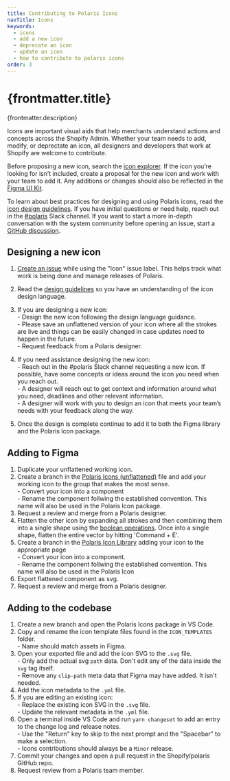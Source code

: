 ```yaml
---
title: Contributing to Polaris Icons
navTitle: Icons
keywords:
  - icons
  - add a new icon
  - deprecate an icon
  - update an icon
  - how to contribute to polaris icons
order: 3
---
```


# {frontmatter.title}

<Lede>{frontmatter.description}</Lede>

Icons are important visual aids that help merchants understand actions and concepts across the Shopify Admin. Whether your team needs to add, modify, or deprectate an icon, all designers and developers that work at Shopify are welcome to contribute.

Before proposing a new icon, search the [icon explorer](https://polaris.shopify.com/icons). If the icon you’re looking for isn’t included, create a proposal for the new icon and work with your team to add it. Any additions or changes should also be reflected in the [Figma UI Kit](/contributing/figma-ui-kit).

To learn about best practices for designing and using Polaris icons, read the [icon design guidelines](https://polaris.shopify.com/design/icons). If you have initial questions or need help, reach out in the [#polaris](https://shopify.slack.com/archives/C4Y8N30KD) Slack channel. If you want to start a more in-depth conversation with the system community before opening an issue, start a [GitHub discussion](https://github.com/Shopify/polaris/discussions/new).

## Designing a new icon

1. [Create an issue](https://github.com/Shopify/polaris/issues/new?assignees=&labels=Feature+request&template=FEATURE_REQUEST.md) while using the "Icon" issue label. This helps track what work is being done and manage releases of Polaris.
2. Read the [design guidelines](https://polaris.shopify.com/design/icons/creating-icons) so you have an understanding of the icon design language.
3. If you are designing a new icon:
   <br /> - Design the new icon following the design language guidance.
   <br /> - Please save an unflattened version of your icon where all the strokes are live and things can be easily changed in case updates need to happen in the future.
   <br /> - Request feedback from a Polaris designer.
   
4. If you need assistance designing the new icon:
   <br /> - Reach out in the #polaris Slack channel requesting a new icon. If possible, have some concepts or ideas around the icon you need when you reach out.
   <br /> - A designer will reach out to get context and information around what you need, deadlines and other relevant information.
   <br /> - A designer will work with you to design an icon that meets your team’s needs with your feedback along the way.
5. Once the design is complete continue to add it to both the Figma library and the Polaris Icon package.

## Adding to Figma

1. Duplicate your unflattened working icon.  
2. Create a branch in the [Polaris Icons (unflattened)](https://www.figma.com/file/oeKyR0kuHIMktdVjdLHJvy/Polaris-Icons-(unflattened)?type=design&node-id=308-158&mode=design&t=jBRTBE9dSDwWTi3V-11) file and add your working icon to the group that makes the most sense. 
   <br /> - Convert your icon into a component
   <br /> - Rename the component follwing the established convention. This name will also be used in the Polaris Icon package.
3. Request a review and merge from a Polaris designer.
4. Flatten the other icon by expanding all strokes and then combining them into a single shape using the [boolean operations](https://help.figma.com/hc/en-us/articles/360039957534-Boolean-operations). Once into a single shape, flatten the entire vector by hitting 'Command + E'.
5. Create a branch in the [Polaris Icon Library](https://www.figma.com/file/fVIazfJNe3AOJTJmBKgTO9/Polaris-Gen-3-Icons?type=design&node-id=753-2&mode=design&t=dpxRTbWHU6wBZi9k-11) adding your icon to the appropriate page
   <br /> - Convert your icon into a component.
   <br /> - Rename the component follwing the established convention. This name will also be used in the Polaris Icon
6. Export flattened component as svg.
7. Request a review and merge from a Polaris designer.

## Adding to the codebase

1. Create a new branch and open the Polaris Icons package in VS Code.
2. Copy and rename the icon template files found in the `ICON_TEMPLATES` folder.
   <br /> - Name should match assets in Figma.
3. Open your exported file and add the icon SVG to the `.svg` file.
   <br /> - Only add the actual svg `path` data. Don't edit any of the data inside the `svg` tag itself. 
   <br /> - Remove any `clip-path` meta data that Figma may have added. It isn't needed.
4. Add the icon metadata to the `.yml` file.
5. If you are editing an existing icon:
   <br /> - Replace the existing icon SVG in the `.svg` file.
   <br /> - Update the relevant metadata in the `.yml` file.
6. Open a terminal inside VS Code and run `yarn changeset` to add an entry to the change log and release notes.
   <br /> - Use the "Return" key to skip to the next prompt and the "Spacebar" to make a selection.
   <br /> - Icons contributions should always be a `Minor` release.
7. Commit your changes and open a pull request in the Shopify/polaris GitHub repo.
8. Request review from a Polaris team member.
